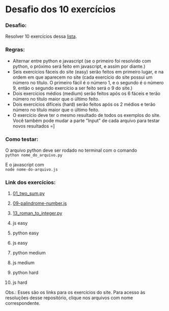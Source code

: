 # Desafio dos 10 exercícios

### Desafio:
Resolver 10 exercícios dessa [lista](https://leetcode.com/problemset/all/?sorting=W3t9XQ%3D%3D).

### Regras:
- Alternar entre python e javascript (se o primeiro foi resolvido com python, o próximo será feito em javascript, e assim por diante.)
- Seis exercícios fáceis do site (easy) serão feitos em primeiro lugar, e na ordem em que aparecem no site (cada exercício do site possui um número no título. O primeiro fácil é o número 1, e o segundo é o número 9, então o segundo exercício a ser feito será o 9 do site.)
- Dois exercícios médios (medium) serão feitos após os 6 fáceis e terão número no título maior que o último feito.
- Dois exercícios difíceis (hard) serão feitos após os 2 médios e terão número no título maior que o último feito.
- O exercício deve ter o mesmo resultado de todos os exemplos do site. Você também pode mudar a parte "Input" de cada arquivo para testar novos resultados =]

### Como testar:
  
O arquivo python deve ser rodado no terminal com o comando  
```python nome_do_arquivo.py```  
  
E o javascript com  
```node nome-do-arquivo.js```

### Link dos exercícios:
1. [01_two_sum.py](https://leetcode.com/problems/two-sum/)
2. [09-palindrome-number.js](https://leetcode.com/problems/palindrome-number/)
3. [13_roman_to_integer.py](https://leetcode.com/problems/roman-to-integer/)
4. js easy
5. python easy
6. js easy

7. python medium
8. js medium

9. python hard
10. js hard

Obs.: Esses são os links para os exercícios do site. Para acesso às resoluções desse repositório, clique nos arquivos com nome correspondente.
